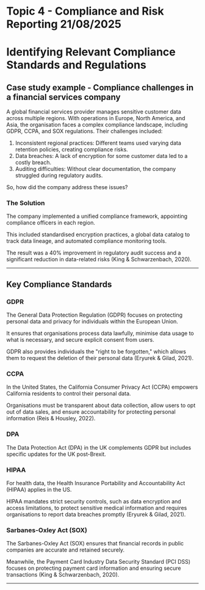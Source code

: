 # Topic 4 - Compliance and Risk Reporting 21/08/2025

# Identifying Relevant Compliance Standards and Regulations

## Case study example - Compliance challenges in a financial services company

A global financial services provider manages sensitive customer data across multiple regions. With operations in Europe, North America, and Asia, the organisation faces a complex compliance landscape, including GDPR, CCPA, and SOX regulations. Their challenges included:

1. Inconsistent regional practices: Different teams used varying data retention policies, creating compliance risks.
2. Data breaches: A lack of encryption for some customer data led to a costly breach.
3. Auditing difficulties: Without clear documentation, the company struggled during regulatory audits.

So, how did the company address these issues?

### The Solution

The company implemented a unified compliance framework, appointing compliance officers in each region.

This included standardised encryption practices, a global data catalog to track data lineage, and automated compliance monitoring tools.

The result was a 40% improvement in regulatory audit success and a significant reduction in data-related risks (King & Schwarzenbach, 2020).

---

## Key Compliance Standards

### GDPR

The General Data Protection Regulation (GDPR) focuses on protecting personal data and privacy for individuals within the European Union.

It ensures that organisations process data lawfully, minimise data usage to what is necessary, and secure explicit consent from users.

GDPR also provides individuals the "right to be forgotten," which allows them to request the deletion of their personal data (Eryurek & Gilad, 2021).

### CCPA

In the United States, the California Consumer Privacy Act (CCPA) empowers California residents to control their personal data.

Organisations must be transparent about data collection, allow users to opt out of data sales, and ensure accountability for protecting personal information (Reis & Housley, 2022).

### DPA
The Data Protection Act (DPA) in the UK complements GDPR but includes specific updates for the UK post-Brexit.

### HIPAA
For health data, the Health Insurance Portability and Accountability Act (HIPAA) applies in the US.

HIPAA mandates strict security controls, such as data encryption and access limitations, to protect sensitive medical information and requires organisations to report data breaches promptly (Eryurek & Gilad, 2021).

### Sarbanes-Oxley Act (SOX)
The Sarbanes-Oxley Act (SOX) ensures that financial records in public companies are accurate and retained securely.

Meanwhile, the Payment Card Industry Data Security Standard (PCI DSS) focuses on protecting payment card information and ensuring secure transactions (King & Schwarzenbach, 2020).

---


